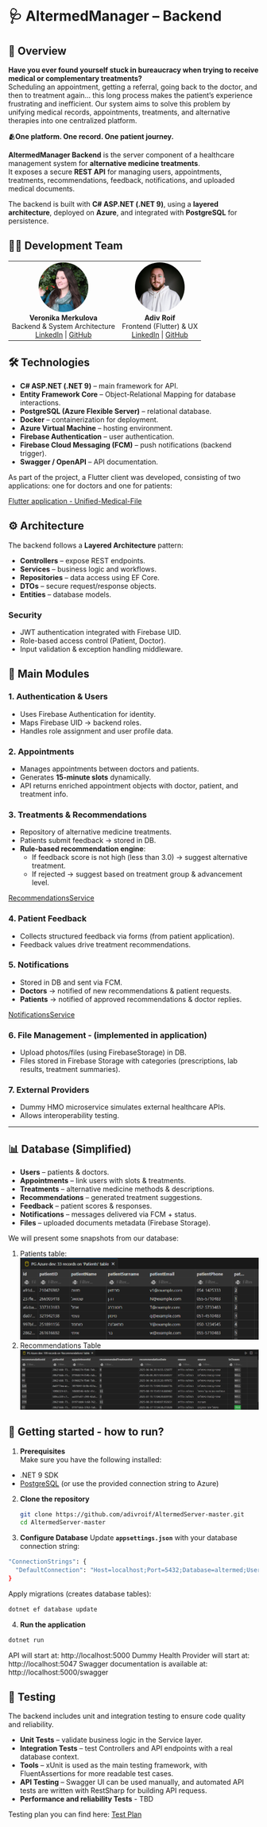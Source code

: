 # 🩺 AltermedManager – Backend

## 📌 Overview  
**Have you ever found yourself stuck in bureaucracy when trying to receive medical or complementary treatments?**  
Scheduling an appointment, getting a referral, going back to the doctor, and then to treatment again... this long process makes the patient’s experience frustrating and inefficient. Our system aims to solve this problem by unifying medical records, appointments, treatments, and alternative therapies into one centralized platform.

**🫂One platform. One record. One patient journey.**

**AltermedManager Backend** is the server component of a healthcare management system for **alternative medicine treatments**.  
It exposes a secure **REST API** for managing users, appointments, treatments, recommendations, feedback, notifications, and uploaded medical documents.  

The backend is built with **C# ASP.NET (.NET 9)**, using a **layered architecture**, deployed on **Azure**, and integrated with **PostgreSQL** for persistence.  

## 👩‍💻 Development Team

<table>
  <tr>
    <td align="center">
      <a href="https://www.linkedin.com/in/veronikamerkulova-software/">
        <img src="./docs/team/veronika.jpeg" width="100" style="border-radius:50%">
      </a><br>
      <b>Veronika Merkulova</b><br>
      Backend & System Architecture<br>
      <a href="https://www.linkedin.com/in/veronikamerkulova-software/">LinkedIn</a> |
      <a href="https://github.com/VeroniMe">GitHub</a>
    </td>
    <td align="center">
      <a href="https://www.linkedin.com/in/adiv-roif-418bb3270/">
        <img src="./docs/team/adiv.jpg" width="100" style="border-radius:50%">
      </a><br>
      <b>Adiv Roif</b><br>
      Frontend (Flutter) & UX<br>
      <a href="https://www.linkedin.com/in/adiv-roif-418bb3270/">LinkedIn</a> |
      <a href="https://github.com/adivroif">GitHub</a>
    </td>
  </tr>
</table>


## 🛠️ Technologies

- **C# ASP.NET (.NET 9)** – main framework for API.  
- **Entity Framework Core** – Object-Relational Mapping for database interactions.  
- **PostgreSQL (Azure Flexible Server)** – relational database.  
- **Docker** – containerization for deployment.  
- **Azure Virtual Machine** – hosting environment.  
- **Firebase Authentication** – user authentication.  
- **Firebase Cloud Messaging (FCM)** – push notifications (backend trigger).  
- **Swagger / OpenAPI** – API documentation.  

As part of the project, a Flutter client was developed, consisting of two applications: one for doctors and one for patients:

[Flutter application - Unified-Medical-File](https://github.com/adivroif/Unified_Medical_File)

## ⚙️ Architecture

The backend follows a **Layered Architecture** pattern:

- **Controllers** – expose REST endpoints.  
- **Services** – business logic and workflows.  
- **Repositories** – data access using EF Core.  
- **DTOs** – secure request/response objects.  
- **Entities** – database models.  

### Security
- JWT authentication integrated with Firebase UID.  
- Role-based access control (Patient, Doctor).  
- Input validation & exception handling middleware.  

## 📂 Main Modules

### 1. Authentication & Users
- Uses Firebase Authentication for identity.  
- Maps Firebase UID → backend roles.  
- Handles role assignment and user profile data.  

### 2. Appointments
- Manages appointments between doctors and patients.  
- Generates **15-minute slots** dynamically.  
- API returns enriched appointment objects with doctor, patient, and treatment info.  

### 3. Treatments & Recommendations
- Repository of alternative medicine treatments.  
- Patients submit feedback → stored in DB.  
- **Rule-based recommendation engine**:  
  - If feedback score is not high (less than 3.0) → suggest alternative treatment.  
  - If rejected → suggest based on treatment group & advancement level.
  
[RecommendationsService](./Services/RecommendationService.cs)

### 4. Patient Feedback
- Collects structured feedback via forms (from patient application).  
- Feedback values drive treatment recommendations.  

### 5. Notifications
- Stored in DB and sent via FCM.  
- **Doctors** → notified of new recommendations & patient requests.  
- **Patients** → notified of approved recommendations & doctor replies. 
 
[NotificationsService](.Services/NotificationsService.cs)

### 6. File Management - (implemented in application)
- Upload photos/files (using FirebaseStorage) in DB.  
- Files stored in Firebase Storage with categories (prescriptions, lab results, treatment summaries).  

### 7. External Providers
- Dummy HMO microservice simulates external healthcare APIs.  
- Allows interoperability testing.  

---

## 📊 Database (Simplified)

- **Users** – patients & doctors.  
- **Appointments** – link users with slots & treatments.  
- **Treatments** – alternative medicine methods & descriptions.  
- **Recommendations** – generated treatment suggestions.  
- **Feedback** – patient scores & responses.  
- **Notifications** – messages delivered via FCM + status.  
- **Files** – uploaded documents metadata (Firebase Storage).  

We will present some snapshots from our database:
1. Patients table:
![Patients Table from PostgreSQL](./docs/images/patients.png)
2. Recommendations Table
![Recommendations Table from PostgreSQL](./docs/images/recommendations.png)

## 🚀 Getting started - how to run?

1. **Prerequisites**  
Make sure you have the following installed:

-   .NET 9 SDK    
-   [PostgreSQL](https://www.postgresql.org/download/) (or use the provided connection string to Azure)
2. **Clone the repository**
   ```bash
   git clone https://github.com/adivroif/AltermedServer-master.git
   cd AltermedServer-master
3. **Configure Database**
Update **`appsettings.json`** with your database connection string:

```bash
"ConnectionStrings": {
  "DefaultConnection": "Host=localhost;Port=5432;Database=altermed;Username=postgres;Password=yourpassword"
}
```
Apply migrations (creates database tables):
```bash
dotnet ef database update
```
4. **Run the application**
```bash
dotnet run
```
API will start at: http://localhost:5000
Dummy Health Provider will start at: http://localhost:5047
Swagger documentation is available at: http://localhost:5000/swagger

## 🧪 Testing

The backend includes unit and integration testing to ensure code quality and reliability.

- **Unit Tests** – validate business logic in the Service layer.
- **Integration Tests** – test Controllers and API endpoints with a real database context.  
- **Tools** – xUnit is used as the main testing framework, with FluentAssertions for more readable test cases.  
- **API Testing** – Swagger UI can be used manually, and automated API tests are written with RestSharp for building API requess.  
- **Performance and reliability Tests** - TBD

Testing plan you can find here:
[Test Plan](https://github.com/adivroif/AltermedServer-master/tree/master/Tests)

